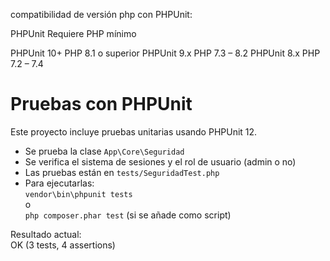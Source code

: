compatibilidad de versión php con PHPUnit:

PHPUnit	        Requiere PHP mínimo

PHPUnit 10+  	PHP 8.1 o superior
PHPUnit 9.x 	PHP 7.3 – 8.2
PHPUnit 8.x	    PHP 7.2 – 7.4

# Pruebas con PHPUnit

Este proyecto incluye pruebas unitarias usando PHPUnit 12.

- Se prueba la clase `App\Core\Seguridad`
- Se verifica el sistema de sesiones y el rol de usuario (admin o no)
- Las pruebas están en `tests/SeguridadTest.php`
- Para ejecutarlas:  
  `vendor\bin\phpunit tests`  
  o  
  `php composer.phar test` (si se añade como script)

Resultado actual:  
OK (3 tests, 4 assertions)
